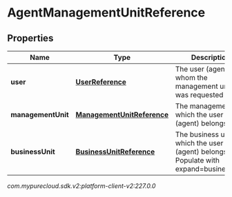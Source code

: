# AgentManagementUnitReference


## Properties

| Name | Type | Description | Notes |
| ------------ | ------------- | ------------- | ------------- |
| **user** | [**UserReference**](UserReference) | The user (agent) for whom the management unit was requested |  [optional] |
| **managementUnit** | [**ManagementUnitReference**](ManagementUnitReference) | The management to which the user (agent) belongs |  [optional] |
| **businessUnit** | [**BusinessUnitReference**](BusinessUnitReference) | The business unit to which the user (agent) belongs. Populate with expand=businessUnit |  [optional] |




_com.mypurecloud.sdk.v2:platform-client-v2:227.0.0_
